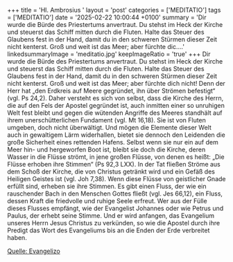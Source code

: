 +++
title = 'Hl. Ambrosius  '
layout = 'post'
categories = ['MEDITATIO']
tags = ['MEDITATIO']
date = '2025-02-22 10:00:44 +0100'
summary = 'Dir wurde die Bürde des Priestertums anvertraut. Du stehst im Heck der Kirche und steuerst das Schiff mitten durch die Fluten. Halte das Steuer des Glaubens fest in der Hand, damit du in den schweren Stürmen dieser Zeit nicht kenterst. Groß und weit ist das Meer; aber fürchte dic....'
linkedsummaryImage = 'meditatio.jpg'
keepImageRatio = 'true'
+++
Dir wurde die Bürde des Priestertums anvertraut. Du stehst im Heck der Kirche und steuerst das Schiff mitten durch die Fluten. Halte das Steuer des Glaubens fest in der Hand, damit du in den schweren Stürmen dieser Zeit nicht kenterst. Groß und weit ist das Meer; aber fürchte dich nicht! Denn der Herr hat „den Erdkreis auf Meere gegründet, ihn über Strömen befestigt“ (vgl.<!--more--> Ps 24,2). Daher versteht es sich von selbst, dass die Kirche des Herrn, die auf den Fels der Apostel gegründet ist, auch inmitten einer so unruhigen Welt fest bleibt und gegen die wütenden Angriffe des Meeres standhält auf ihrem unerschütterlichen Fundament (vgl. Mt 16,18). Sie ist von Fluten umgeben, doch nicht überwältigt. Und mögen die Elemente dieser Welt auch in gewaltigem Lärm widerhallen, bietet sie dennoch den Leidenden die große Sicherheit eines rettenden Hafens.
Selbst wenn sie nur ein auf dem Meer hin- und hergeworfen Boot ist, bleibt sie doch die Kirche, deren Wasser in die Flüsse strömt, in jene großen Flüsse, von denen es heißt: „Die Flüsse erhoben ihre Stimmen“ (Ps 92,3 LXX). In der Tat fließen Ströme aus dem Schoß der Kirche, die von Christus getränkt wird und ein Gefäß des Heiligen Geistes ist (vgl. Joh 7,38). Wenn diese Flüsse von geistlicher Gnade erfüllt sind, erheben sie ihre Stimmen. Es gibt einen Fluss, der wie ein rauschender Bach in den Menschen Gottes fließt (vgl. Jes 66,12), ein Fluss, dessen Kraft die friedvolle und ruhige Seele erfreut. Wer aus der Fülle dieses Flusses empfängt, wie der Evangelist Johannes oder wie Petrus und Paulus, der erhebt seine Stimme. Und er wird anfangen, das Evangelium unseres Herrn Jesus Christus zu verkünden, so wie die Apostel durch ihre Predigt das Wort des Evangeliums bis an die Enden der Erde verbreitet haben.



[Quelle: Evangelizo](https://evangeliumtagfuertag.org/DE/gospel)
